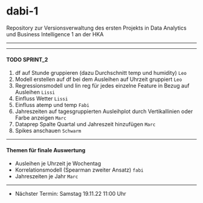 # dabi-1
Repository zur Versionsverwaltung des ersten Projekts in Data Analytics und Business Intelligence 1 an der HKA

---
---
#### TODO SPRINT_2

1) df auf Stunde gruppieren (dazu Durchschnitt temp und humidity) `Leo` 
2) Modell erstellen auf df bei dem Ausleihen auf Uhrzeit gruppiert `Leo` 
3) Regressionsmodell und lin reg für jedes einzelne Feature in Bezug auf Ausleihen `Lissi` 
4) Einfluss Wetter `Lissi` 
5) Einfluss atemp und temp `Fabi` 
6) Jahreszeiten auf tagesgruppierten Ausleihplot durch Vertikallinien oder Farbe anzeigen `Marc` 
7) Dataprep Spalte Quartal und Jahreszeit hinzufügen `Marc` 
8) Spikes anschauen `Schwarm` 
---

#### Themen für finale Auswertung

- Ausleihen je Uhrzeit je Wochentag 
- Korrelationsmodell (Spearman zweiter Ansatz) `fabi`
- Jahreszeiten je Jahr `Marc`

---

- Nächster Termin: Samstag 19.11.22 11:00 Uhr


